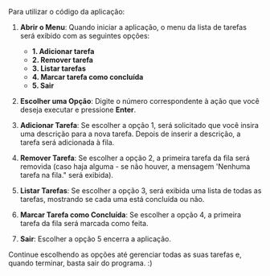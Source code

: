 Para utilizar o código da aplicação:

1. **Abrir o Menu**: Quando iniciar a aplicação, o menu da lista de tarefas será exibido com as seguintes opções:

   - **1. Adicionar tarefa**
   - **2. Remover tarefa**
   - **3. Listar tarefas**
   - **4. Marcar tarefa como concluída**
   - **5. Sair**

2. **Escolher uma Opção**: Digite o número correspondente à ação que você deseja executar e pressione **Enter**.

3. **Adicionar Tarefa**: Se escolher a opção 1, será solicitado que você insira uma descrição para a nova tarefa. Depois de inserir a descrição, a tarefa será adicionada à fila.

4. **Remover Tarefa**: Se escolher a opção 2, a primeira tarefa da fila será removida (caso haja alguma - se não houver, a mensagem 'Nenhuma tarefa na fila." será exibida).

5. **Listar Tarefas**: Se escolher a opção 3, será exibida uma lista de todas as tarefas, mostrando se cada uma está concluída ou não.

6. **Marcar Tarefa como Concluída**: Se escolher a opção 4, a primeira tarefa da fila será marcada como feita.

7. **Sair**: Escolher a opção 5 encerra a aplicação.

Continue escolhendo as opções até gerenciar todas as suas tarefas e, quando terminar, basta sair do programa. :)

